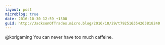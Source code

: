 ```yaml
---
layout: post
microblog: true
date: 2016-10-30 12:59 +1300
guid: http://JacksonOfTrades.micro.blog/2016/10/29/t792516354263818240.html
---
```

@korigaming You can never have too much caffeine.
